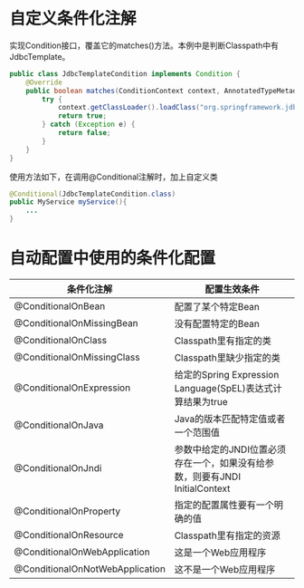 # 自定义条件化注解
实现Condition接口，覆盖它的matches()方法。本例中是判断Classpath中有JdbcTemplate。
```java
public class JdbcTemplateCondition implements Condition {
    @Override
    public boolean matches(ConditionContext context, AnnotatedTypeMetadata metadata) {
        try {
            context.getClassLoader().loadClass("org.springframework.jdbc.core.JdbcTemplate");
            return true;
        } catch (Exception e) {
            return false;
        }
    }
}
```

使用方法如下，在调用@Conditional注解时，加上自定义类
```java
@Conditional(JdbcTemplateCondition.class)
public MyService myService(){
    ...
}
```

# 自动配置中使用的条件化配置
|条件化注解|配置生效条件|
|--|--|
|@ConditionalOnBean|配置了某个特定Bean|
|@ConditionalOnMissingBean|没有配置特定的Bean|
|@ConditionalOnClass|Classpath里有指定的类|
|@ConditionalOnMissingClass|Classpath里缺少指定的类|
|@ConditionalOnExpression|给定的Spring Expression Language(SpEL)表达式计算结果为true|
|@ConditionalOnJava|Java的版本匹配特定值或者一个范围值|
|@ConditionalOnJndi|参数中给定的JNDI位置必须存在一个，如果没有给参数，则要有JNDI InitialContext|
|@ConditionalOnProperty|指定的配置属性要有一个明确的值|
|@ConditionalOnResource|Classpath里有指定的资源|
|@ConditionalOnWebApplication|这是一个Web应用程序|
|@ConditionalOnNotWebApplication|这不是一个Web应用程序|

